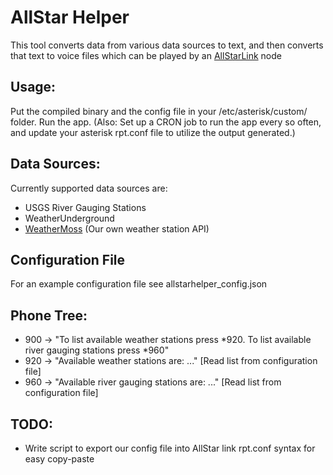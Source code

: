# AllStar Helper
This tool converts data from various data sources to text, and then converts that text to voice files which can be played by an [AllStarLink](https://www.allstarlink.org/) node

## Usage:
Put the compiled binary and the config file in your /etc/asterisk/custom/ folder. Run the app.
(Also: Set up a CRON job to run the app every so often, and update your asterisk rpt.conf file to utilize the output generated.)

## Data Sources:
Currently supported data sources are:
* USGS River Gauging Stations
* WeatherUnderground
* [WeatherMoss](https://github.com/ValleyCamp/WeatherMoss/) (Our own weather station API)

## Configuration File
For an example configuration file see allstarhelper_config.json


## Phone Tree:
* 900 -> "To list available weather stations press *920. To list available river gauging stations press *960"
* 920 -> "Available weather stations are: ..." [Read list from configuration file]
* 960 -> "Available river gauging stations are: ..." [Read list from configuration file]


## TODO:
* Write script to export our config file into AllStar link rpt.conf syntax for easy copy-paste
